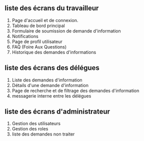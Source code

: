 ## liste des écrans du travailleur ##

1. Page d'accueil et de connexion.
2. Tableau de bord principal
3. Formulaire de soumission de demande d'information
4. Notifications
5. Page de profil utilisateur
6. FAQ (Foire Aux Questions)
7. Historique des demandes d'informations

 ## liste des écrans des délégues ##

 1. Liste des demandes d'information
 2. Détails d'une demande d'information
 3. Page de recherche et de filtrage des demandes d'information
 4. messagerie interne entre les délégues

 ## liste des écrans d'administrateur ##

 1. Gestion des utilisateurs
 2. Gestion des roles
 3. liste des demandes non traiter